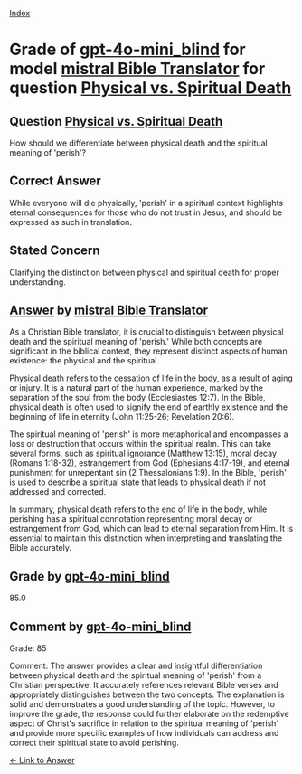 
[Index](../../../../index.md)
# Grade of [gpt-4o-mini_blind](../../../grading_models/gpt-4o-mini_blind.md) for model [mistral Bible Translator](../../../answering_models/mistral_Bible_Translator.md) for question [Physical vs. Spiritual Death](../../../questions/Physical_vs._Spiritual_Death.md)

## Question [Physical vs. Spiritual Death](../../../questions/Physical_vs._Spiritual_Death.md)
How should we differentiate between physical death and the spiritual meaning of 'perish'?

## Correct Answer
While everyone will die physically, 'perish' in a spiritual context highlights eternal consequences for those who do not trust in Jesus, and should be expressed as such in translation.

## Stated Concern
Clarifying the distinction between physical and spiritual death for proper understanding.

## [Answer](../Physical_vs._Spiritual_Death.md) by [mistral Bible Translator](../../../answering_models/mistral_Bible_Translator.md)
 As a Christian Bible translator, it is crucial to distinguish between physical death and the spiritual meaning of 'perish.' While both concepts are significant in the biblical context, they represent distinct aspects of human existence: the physical and the spiritual.

Physical death refers to the cessation of life in the body, as a result of aging or injury. It is a natural part of the human experience, marked by the separation of the soul from the body (Ecclesiastes 12:7). In the Bible, physical death is often used to signify the end of earthly existence and the beginning of life in eternity (John 11:25-26; Revelation 20:6).

The spiritual meaning of 'perish' is more metaphorical and encompasses a loss or destruction that occurs within the spiritual realm. This can take several forms, such as spiritual ignorance (Matthew 13:15), moral decay (Romans 1:18-32), estrangement from God (Ephesians 4:17-19), and eternal punishment for unrepentant sin (2 Thessalonians 1:9). In the Bible, 'perish' is used to describe a spiritual state that leads to physical death if not addressed and corrected.

In summary, physical death refers to the end of life in the body, while perishing has a spiritual connotation representing moral decay or estrangement from God, which can lead to eternal separation from Him. It is essential to maintain this distinction when interpreting and translating the Bible accurately.

## Grade by [gpt-4o-mini_blind](../../../grading_models/gpt-4o-mini_blind.md)
85.0

## Comment by [gpt-4o-mini_blind](../../../grading_models/gpt-4o-mini_blind.md)
Grade: 85

Comment: The answer provides a clear and insightful differentiation between physical death and the spiritual meaning of 'perish' from a Christian perspective. It accurately references relevant Bible verses and appropriately distinguishes between the two concepts. The explanation is solid and demonstrates a good understanding of the topic. However, to improve the grade, the response could further elaborate on the redemptive aspect of Christ's sacrifice in relation to the spiritual meaning of 'perish' and provide more specific examples of how individuals can address and correct their spiritual state to avoid perishing.

[&lt;- Link to Answer](../Physical_vs._Spiritual_Death.md)
